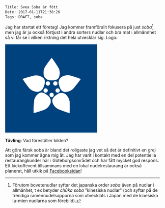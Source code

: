     Title: Svea Soba är fött
    Date: 2017-01-11T21:38:26
    Tags: DRAFT, soba
	
Jag har startat ett företag! Jag kommer framförallt fokusera på just *soba*[^1] men jag är ju också förtjust i andra sorters nudlar och bra mat i allmännhet så vi får se i vilken riktning det hela utvecklar sig. Logo:

<div class='figure'>
	<img src='/img/svea-soba-logo.png' alt='Svea Soba logotyp' width='300px'/> 
</div>

**Tävling**: Vad föreställer bilden?

Att göra färsk soba är bland det roligaste jag vet så det är definitivt en grej som jag kommer ägna mig åt. Jag har varit i kontakt med en del potentiella restaurangkunder här i Göteborgsområdet och har fått mycket god respons. Ett kickoffevent tillsammans med en lokal nudelrestaurang är också planerat, håll utkik på [Facebooksidan](https://www.facebook.com/sveasoba/)!



[^1]: Förutom bovetenudlar syftar det japanska order *soba* även på nudlar i allmänhet, t ex betyder *chūka soba* "kinesiska nudlar" (och syftar på de trendiga ramennudelsopporna som utvecklats i Japan med de kinesiska la-mien nudlarna som förebild).
